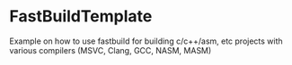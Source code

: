 # FastBuildTemplate
Example on how to use fastbuild for building c/c++/asm, etc projects with various compilers (MSVC, Clang, GCC, NASM, MASM)
